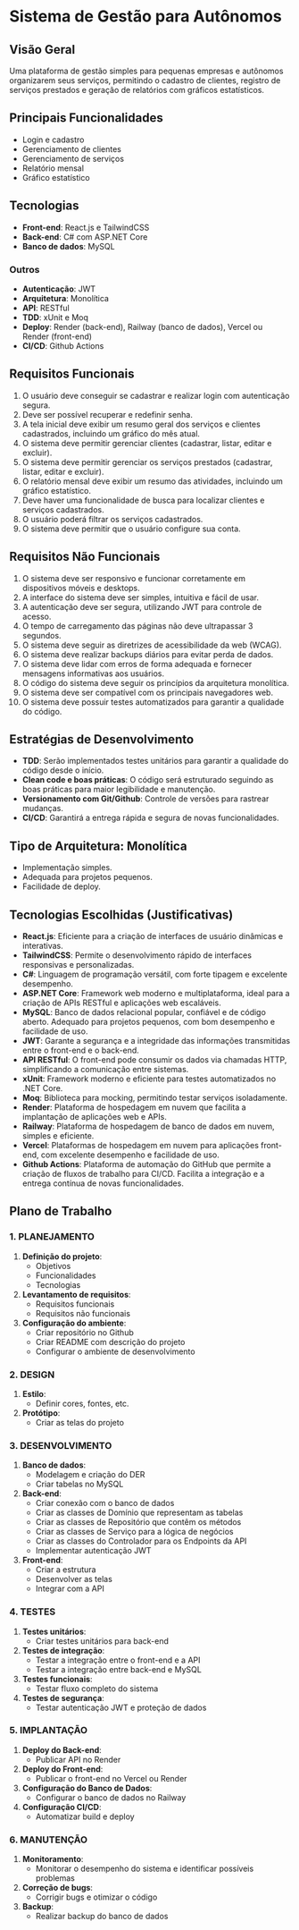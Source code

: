# Sistema de Gestão para Autônomos

## Visão Geral
Uma plataforma de gestão simples para pequenas empresas e autônomos organizarem seus serviços, permitindo o cadastro de clientes, registro de serviços prestados e geração de relatórios com gráficos estatísticos.

## Principais Funcionalidades
- Login e cadastro
- Gerenciamento de clientes
- Gerenciamento de serviços
- Relatório mensal
- Gráfico estatístico

## Tecnologias
- **Front-end**: React.js e TailwindCSS
- **Back-end**: C# com ASP.NET Core
- **Banco de dados**: MySQL

### Outros
- **Autenticação**: JWT
- **Arquitetura**: Monolítica
- **API**: RESTful
- **TDD**: xUnit e Moq
- **Deploy**: Render (back-end), Railway (banco de dados), Vercel ou Render (front-end)
- **CI/CD**: Github Actions

## Requisitos Funcionais
1. O usuário deve conseguir se cadastrar e realizar login com autenticação segura.
2. Deve ser possível recuperar e redefinir senha.
3. A tela inicial deve exibir um resumo geral dos serviços e clientes cadastrados, incluindo um gráfico do mês atual.
4. O sistema deve permitir gerenciar clientes (cadastrar, listar, editar e excluir).
5. O sistema deve permitir gerenciar os serviços prestados (cadastrar, listar, editar e excluir).
6. O relatório mensal deve exibir um resumo das atividades, incluindo um gráfico estatístico.
7. Deve haver uma funcionalidade de busca para localizar clientes e serviços cadastrados.
8. O usuário poderá filtrar os serviços cadastrados.
9. O sistema deve permitir que o usuário configure sua conta.

## Requisitos Não Funcionais
1. O sistema deve ser responsivo e funcionar corretamente em dispositivos móveis e desktops.
2. A interface do sistema deve ser simples, intuitiva e fácil de usar.
3. A autenticação deve ser segura, utilizando JWT para controle de acesso.
4. O tempo de carregamento das páginas não deve ultrapassar 3 segundos.
5. O sistema deve seguir as diretrizes de acessibilidade da web (WCAG).
6. O sistema deve realizar backups diários para evitar perda de dados.
7. O sistema deve lidar com erros de forma adequada e fornecer mensagens informativas aos usuários.
8. O código do sistema deve seguir os princípios da arquitetura monolítica.
9. O sistema deve ser compatível com os principais navegadores web.
10. O sistema deve possuir testes automatizados para garantir a qualidade do código.

## Estratégias de Desenvolvimento
- **TDD**: Serão implementados testes unitários para garantir a qualidade do código desde o início.
- **Clean code e boas práticas**: O código será estruturado seguindo as boas práticas para maior legibilidade e manutenção.
- **Versionamento com Git/Github**: Controle de versões para rastrear mudanças.
- **CI/CD**: Garantirá a entrega rápida e segura de novas funcionalidades.

## Tipo de Arquitetura: Monolítica
- Implementação simples.
- Adequada para projetos pequenos.
- Facilidade de deploy.

## Tecnologias Escolhidas (Justificativas)
- **React.js**: Eficiente para a criação de interfaces de usuário dinâmicas e interativas.
- **TailwindCSS**: Permite o desenvolvimento rápido de interfaces responsivas e personalizadas.
- **C#**: Linguagem de programação versátil, com forte tipagem e excelente desempenho.
- **ASP.NET Core**: Framework web moderno e multiplataforma, ideal para a criação de APIs RESTful e aplicações web escaláveis.
- **MySQL**: Banco de dados relacional popular, confiável e de código aberto. Adequado para projetos pequenos, com bom desempenho e facilidade de uso.
- **JWT**: Garante a segurança e a integridade das informações transmitidas entre o front-end e o back-end.
- **API RESTful**: O front-end pode consumir os dados via chamadas HTTP, simplificando a comunicação entre sistemas.
- **xUnit**: Framework moderno e eficiente para testes automatizados no .NET Core.
- **Moq**: Biblioteca para mocking, permitindo testar serviços isoladamente.
- **Render**: Plataforma de hospedagem em nuvem que facilita a implantação de aplicações web e APIs.
- **Railway**: Plataforma de hospedagem de banco de dados em nuvem, simples e eficiente.
- **Vercel**: Plataformas de hospedagem em nuvem para aplicações front-end, com excelente desempenho e facilidade de uso.
- **Github Actions**: Plataforma de automação do GitHub que permite a criação de fluxos de trabalho para CI/CD. Facilita a integração e a entrega contínua de novas funcionalidades.

## Plano de Trabalho

### 1. PLANEJAMENTO
1. **Definição do projeto**:
   - Objetivos
   - Funcionalidades
   - Tecnologias
2. **Levantamento de requisitos**:
   - Requisitos funcionais
   - Requisitos não funcionais
3. **Configuração do ambiente**:
   - Criar repositório no Github
   - Criar README com descrição do projeto
   - Configurar o ambiente de desenvolvimento

### 2. DESIGN
1. **Estilo**:
   - Definir cores, fontes, etc.
2. **Protótipo**:
   - Criar as telas do projeto

### 3. DESENVOLVIMENTO
1. **Banco de dados**:
   - Modelagem e criação do DER
   - Criar tabelas no MySQL
2. **Back-end**:
   - Criar conexão com o banco de dados
   - Criar as classes de Domínio que representam as tabelas
   - Criar as classes de Repositório que contêm os métodos
   - Criar as classes de Serviço para a lógica de negócios
   - Criar as classes do Controlador para os Endpoints da API
   - Implementar autenticação JWT
3. **Front-end**:
   - Criar a estrutura
   - Desenvolver as telas
   - Integrar com a API

### 4. TESTES
1. **Testes unitários**:
   - Criar testes unitários para back-end
2. **Testes de integração**:
   - Testar a integração entre o front-end e a API
   - Testar a integração entre back-end e MySQL
3. **Testes funcionais**:
   - Testar fluxo completo do sistema
4. **Testes de segurança**:
   - Testar autenticação JWT e proteção de dados

### 5. IMPLANTAÇÃO
1. **Deploy do Back-end**:
   - Publicar API no Render
2. **Deploy do Front-end**:
   - Publicar o front-end no Vercel ou Render
3. **Configuração do Banco de Dados**:
   - Configurar o banco de dados no Railway
4. **Configuração CI/CD**:
   - Automatizar build e deploy

### 6. MANUTENÇÃO
1. **Monitoramento**:
   - Monitorar o desempenho do sistema e identificar possíveis problemas
2. **Correção de bugs**:
   - Corrigir bugs e otimizar o código
3. **Backup**:
   - Realizar backup do banco de dados

